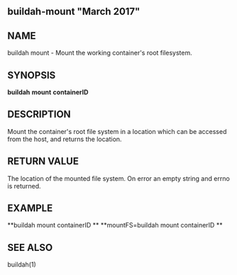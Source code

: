 ## buildah-mount "March 2017"

## NAME
buildah mount - Mount the working container's root filesystem.


## SYNOPSIS
**buildah** **mount** **containerID** 

## DESCRIPTION
Mount the container's root file system in a location which can be accessed from the host, and returns the location.

## RETURN VALUE
The location of the mounted file system.  On error an empty string and errno is returned. 

## EXAMPLE
**buildah mount containerID **
**mountFS=buildah mount containerID **

## SEE ALSO
buildah(1)

